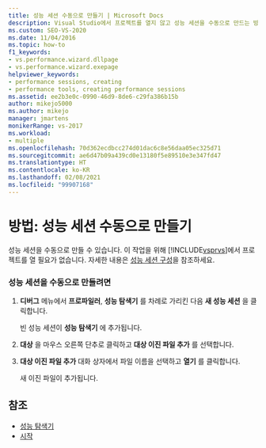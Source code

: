 ```yaml
---
title: 성능 세션 수동으로 만들기 | Microsoft Docs
description: Visual Studio에서 프로젝트를 열지 않고 성능 세션을 수동으로 만드는 방법을 알아봅니다.
ms.custom: SEO-VS-2020
ms.date: 11/04/2016
ms.topic: how-to
f1_keywords:
- vs.performance.wizard.dllpage
- vs.performance.wizard.exepage
helpviewer_keywords:
- performance sessions, creating
- performance tools, creating performance sessions
ms.assetid: ee2b3e0c-0990-46d9-8de6-c29fa386b15b
author: mikejo5000
ms.author: mikejo
manager: jmartens
monikerRange: vs-2017
ms.workload:
- multiple
ms.openlocfilehash: 70d362ecdbcc274d01dac6c8e56daa05ec325d71
ms.sourcegitcommit: ae6d47b09a439cd0e13180f5e89510e3e347fd47
ms.translationtype: HT
ms.contentlocale: ko-KR
ms.lasthandoff: 02/08/2021
ms.locfileid: "99907168"
---
```

# <a name="how-to-manually-create-performance-sessions"></a>방법: 성능 세션 수동으로 만들기
성능 세션을 수동으로 만들 수 있습니다. 이 작업을 위해 [!INCLUDE[vsprvs](../code-quality/includes/vsprvs_md.md)]에서 프로젝트를 열 필요가 없습니다. 자세한 내용은 [성능 세션 구성](../profiling/configuring-performance-sessions.md)을 참조하세요.

### <a name="to-manually-create-a-performance-session"></a>성능 세션을 수동으로 만들려면

1. **디버그** 메뉴에서 **프로파일러**, **성능 탐색기** 를 차례로 가리킨 다음 **새 성능 세션** 을 클릭합니다.

     빈 성능 세션이 **성능 탐색기** 에 추가됩니다.

2. **대상** 을 마우스 오른쪽 단추로 클릭하고 **대상 이진 파일 추가** 를 선택합니다.

3. **대상 이진 파일 추가** 대화 상자에서 파일 이름을 선택하고 **열기** 를 클릭합니다.

     새 이진 파일이 추가됩니다.

## <a name="see-also"></a>참조
- [성능 탐색기](../profiling/performance-explorer.md)
- [시작](../profiling/getting-started-with-performance-tools.md)
